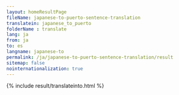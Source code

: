 ```yaml
---
layout: homeResultPage
fileName: japanese-to-puerto-sentence-translation
translatein: japanese_to_puerto
folderName : translate
lang: ja
from: ja
to: es
langname: japanese-to
permalink: /ja/japanese-to-puerto-sentence-translation/result
sitemap: false
nointernationalization: true
---
```

{% include result/translateinto.html %}

<script src="/js/result/translation.js" data-foldername="{{page.folderName}}" data-lang="{{page.lang}}"></script>
